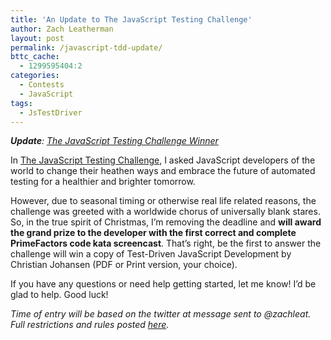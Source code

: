 ```yaml
---
title: 'An Update to The JavaScript Testing Challenge'
author: Zach Leatherman
layout: post
permalink: /javascript-tdd-update/
bttc_cache:
  - 1299595404:2
categories:
  - Contests
  - JavaScript
tags:
  - JsTestDriver
---
```


***Update**: [The JavaScript Testing Challenge Winner][1]*

 [1]: /web/2011/02/14/javascript-tdd-winner/

In [The JavaScript Testing Challenge][2], I asked JavaScript developers of the world to change their heathen ways and embrace the future of automated testing for a healthier and brighter tomorrow.

 [2]: /web/2010/11/13/javascript-tdd/

However, due to seasonal timing or otherwise real life related reasons, the challenge was greeted with a worldwide chorus of universally blank stares. So, in the true spirit of Christmas, I’m removing the deadline and **will award the grand prize to the developer with the first correct and complete PrimeFactors code kata screencast**. That’s right, be the first to answer the challenge will win a copy of Test-Driven JavaScript Development by Christian Johansen (PDF or Print version, your choice).

If you have any questions or need help getting started, let me know! I’d be glad to help. Good luck!

*Time of entry will be based on the twitter at message sent to @zachleat. Full restrictions and rules posted [here][2].*